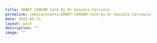 ```yaml
---
title: SMART CENSAM talk by Dr Gonzalo Carrasco
permalink: /media/events/SMART-CENSAM-talk-by-Dr-Gonzalo-Carrasco/
date: 2015-05-11
layout: post
description: ""
image: ""
---
```

